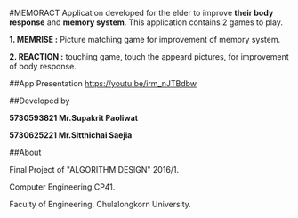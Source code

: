 #MEMORACT 
Application developed for the elder to improve **their body response** and **memory system**. This application contains 2 games to play.

**1. MEMRISE :** Picture matching game for improvement of memory system.

**2. REACTION :** touching game, touch the appeard pictures, for improvement of body response.

##App Presentation
https://youtu.be/irm_nJTBdbw

##Developed by

**5730593821 Mr.Supakrit Paoliwat** 

**5730625221 Mr.Sitthichai Saejia** 

##About

Final Project of "ALGORITHM DESIGN" 2016/1.

Computer Engineering CP41.

Faculty of Engineering, Chulalongkorn University.
